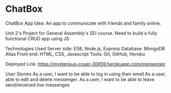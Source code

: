 # ChatBox

ChatBox 
App Idea:
An app to communicate with friends and family online. 

Unit 2's Project for General Assembly's SEI course.
Need to build a fully functional CRUD app using JS

Technologies Used
Server side: ES6, Node.js, Express
Database: MongoDB Atlas
Front end: HTML, CSS, Javascript
Tools: Git, GitHub, Heroku

Deployed Link: https://mysterious-coast-30659.herokuapp.com/messenger

User Stories
As a user, I want to be able to log in using their email
As a user, able to edit and delete messenger.
As a user, I want to be able to leave send/received live messenges


